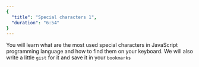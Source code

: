 ```yaml
---
{
  "title": "Special characters 1",
  "duration": "6:54"
}
---
```


You will learn what are the most used special characters in JavaScript programming language and how to find them on your keyboard. We will also write a little `gist` for it and save it in your `bookmarks`
